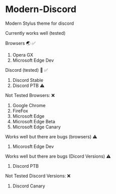 # Modern-Discord
Modern Stylus theme for discord

Currently works well (tested)

Browsers 🌏 ✅
1. Opera GX
2. Microsoft Edge Dev

Discord (tested) 💬 ✅
1. Discord Stable
2. Discord PTB ⚠️

Not Tested Browsers: ❌
1. Google Chrome
2. FireFox
3. Microsoft Edge
4. Microsoft Edge Beta
5. Microsoft Edge Canary

Works well but there are bugs (browsers) ⚠️
1. Micorosft Edge Dev

Works well but there are bugs (Dicord Versions) ⚠️
1. Discord PTB

Not Tested Discord Versions: ❌
1. Discord Canary

